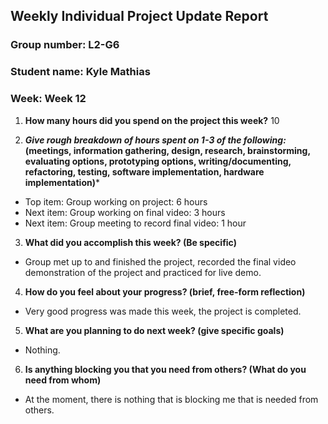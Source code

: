 ## Weekly Individual Project Update Report

### Group number: L2-G6

### Student name: Kyle Mathias

### Week: Week 12

1. **How many hours did you spend on the project this week?** 10

2. ***Give rough breakdown of hours spent on 1-3 of the following:* (meetings, information gathering, design, research, brainstorming, evaluating options, prototyping options, writing/documenting, refactoring, testing, software implementation, hardware implementation)***

- Top item: Group working on project: 6 hours
- Next item: Group working on final video: 3 hours
- Next item: Group meeting to record final video: 1 hour

3. **What did you accomplish this week? (Be specific)**
- Group met up to and finished the project, recorded the final video demonstration of the project and practiced for live demo.

4. **How do you feel about your progress? (brief, free-form reflection)**
- Very good progress was made this week, the project is completed.

5. **What are you planning to do next week? (give specific goals)**
- Nothing.
  
6. **Is anything blocking you that you need from others? (What do you need from whom)**
- At the moment, there is nothing that is blocking me that is needed from others.
